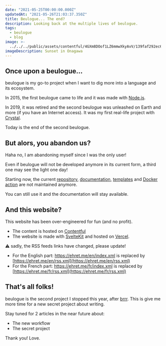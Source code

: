 ```yaml
---
date: "2021-05-25T00:00:00.000Z"
updatedAt: "2021-05-26T21:03:37.350Z"
title: Beulogue... The end?
description: Looking back at the multiple lives of beulogue.
tags:
  - beulogue
  - blog
image: >-
  ../../../public/assets/contentful/4GXm8DOof1LZ6mmwXkyAvV/139faf292ec6e5205c290fd5a9c650f7/IMG_0932.png
imageDescription: Sunset in Onagawa
---
```


## Once upon a beulogue...

beulogue is my go-to project when I want to dig more into a language and its ecosystem.

In 2015, the first beulogue came to life and it was made with [Node.js](https://nodejs.org/).

In 2019, it was retired and the second beulogue was unleashed on Earth and more (if you have an Internet access). It was my first real-life project with [Crystal](https://crystal-lang.org/).

Today is the end of the second beulogue.

## But alors, you abandon us?

Haha no, I am abandoning myself since I was the only user!

Even if beulogue will not be developed anymore in its current form, a third one may see the light one day!

Starting now, the current [repository](https://github.com/SiegfriedEhret/beulogue), [documentation](https://beulogue.ehret.me/en/), [templates](https://github.com/SiegfriedEhret/beulogue-templates) and [Docker action](https://github.com/SiegfriedEhret/beulogue-action) are not maintained anymore.

You can still use it and the documentation will stay available.

## And this website?

This website has been over-engineered for fun (and no profit).

- The content is hosted on [Contentful](https://www.contentful.com/)
- The website is made with [SvelteKit](https://kit.svelte.dev/) and hosted on [Vercel](https://vercel.com/).

⚠️ sadly, the RSS feeds links have changed, please update!

- For the English part: https://ehret.me/en/index.xml is replaced by [https://ehret.me/en/rss.xml](https://ehret.me/en/rss.xml)
- For the French part: https://ehret.me/fr/index.xml is replaced by [https://ehret.me/fr/rss.xml](https://ehret.me/fr/rss.xml)

## That's all folks!

beulogue is the second project I stopped this year, after [brrr](/en/brrr-the-end). This is give me more time for a new secret project about writing.

Stay tuned for 2 articles in the near future about:

- The new workflow
- The secret project

Thank you! Love.
